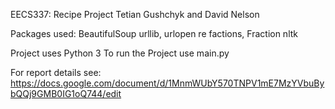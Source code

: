 EECS337: Recipe Project
Tetian Gushchyk and David Nelson

Packages used:
BeautifulSoup
urllib, urlopen
re
factions, Fraction
nltk

Project uses Python 3
To run the Project use main.py

For report details see: https://docs.google.com/document/d/1MnmWUbY570TNPV1mE7MzYVbuBybQQj9GMB0IG1oQ744/edit